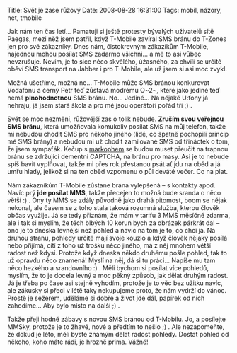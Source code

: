 Title: Svět je zase růžový
Date: 2008-08-28 16:31:00
Tags: mobil, názory, net, tmobile

Jak nám ten čas letí… Pamatuji si ještě protesty bývalých uživatelů
sítě Paegas, mezi něž jsem patřil, když T-Mobile zavíral SMS bránu
do T-Zones jen pro své zákazníky. Dnes nám, čistokrevným zákazíkům
T-Mobile, najednou mohou posílat SMS zadarmo všichni… a mě to asi
vůbec nevzrušuje. Nevím, je to sice něco skvělého, úžasného, za
chvíli se určitě oběví SMS transport na Jabber i pro T-Mobile, ale
už jsem si asi moc zvykl.

Možná ušetříme, možná ne… T-Mobile může SMS bránou konkurovat
Vodafonu a černý Petr teď zůstává modrému O~2~, které jako jediné
teď nemá **plnohodnotnou** SMS bránu. No… Jediné… Na nějaké U:fony
já nehraju, já jsem stará škola a pro mě jsou operátoři pořád tři
;) .

Svět se moc nezmění, růžovější zas o tolik nebude.
**Zruším svou veřejnou SMS bránu**, která umožňovala komukoliv
posílat SMS na můj telefon, takže mi nebudou chodit SMS pro někoho
jiného (lidé, co špatně pochopili princip mé SMS brány) a nebudou
mi už chodit zamilované SMS od třináctek o tom, že jsem sympaťák.
Kečup s [markophem](http://blog.markoph.net) se budou muset přeučit
na trapnou bránu se zdržující dementní CAPTCHA, na bránu pro masy.
Asi je to nebude spíš bavit vyplňovat, takže mi přes rok přestanou
psát ať jdu na oběd a já umřu hlady, jelikož si na ten oběd
vzpomenu o půl deváté večer. Co na plat.

Nám zákazníkům T-Mobile zůstane brána vylepšená – s kontakty apod.
Navíc prý **jde posílat MMS**, takže přecejen to možná bude sranda
o něco větší :) . Ony ty MMS se zdály původně jako drahá pitomost,
boom se nějak nekonal, ale časem se z toho stala taková rozumná
služba, kterou člověk občas využije. Já se tedy přiznám, že mám
v tarifu 3 MMS měsíčně zdarma, ale i tak si myslím, že těch blbých
10 korun bych za obrázek párkrát dal – ono je to dneska levnější
než pohled a navíc na tom je to, co chci já. Na druhou stranu,
pohledy určitě mají svoje kouzlo a když člověk nějaký posílá nebo
přijímá, cítí z toho už trošku něco jiného, má z něj mnohem větší
radost než kdysi. Protože když dneska někdo druhému pošle pohled,
tak to už opravdu něco znamená! Myslí na něj, dá si tu práci…
Napíše mu tam něco hezkého a srandovního :) . Měli bychom si
posílat více pohledů, myslím, že to je docela levný a moc pěkný
způsob, jak dělat druhým radost. Já je třeba po čase asi stejně
vyhodím, protože je to věc bez užitku navíc, ale zákusky si přeci
v létě taky nekupujeme proto, že nám vydrží do vánoc. Prostě je
sežerem, uděláme si dobře a život jde dál, papírek od nich
zahodíme… Aby bylo místo na další ;) .

Takže přeji hodně zábavy s novou SMS bránou od T-Mobilu. Jo, a
posílejte MMSky, protože je to žhavé, nové a předtím to nešlo ;) .
Ale nezapomeňte, že dokud je léto, měli byste známým dělat radost
pohledy. Dostat pohled od někoho, koho máte rádi, je hrozně
prima. Vážně!